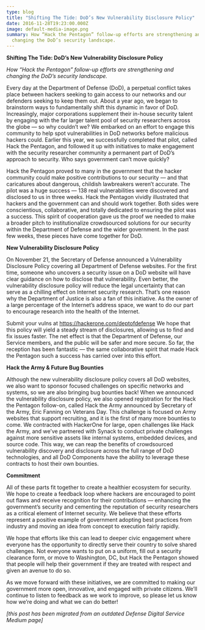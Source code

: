 ```yaml
---
type: blog
title: "Shifting The Tide: DoD’s New Vulnerability Disclosure Policy"
date: 2016-11-28T19:23:00.000Z
image: default-media-image.png
summary: How “Hack the Pentagon” follow-up efforts are strengthening and
  changing the DoD’s security landscape.
---
```

**Shifting The Tide: DoD’s New Vulnerability Disclosure Policy**

*How “Hack the Pentagon” follow-up efforts are strengthening and changing the DoD’s security landscape.*

Every day at the Department of Defense (DoD), a perpetual conflict takes place between hackers seeking to gain access to our networks and our defenders seeking to keep them out. About a year ago, we began to brainstorm ways to fundamentally shift this dynamic in favor of DoD. Increasingly, major corporations supplement their in-house security talent by engaging with the far larger talent pool of security researchers across the globe — so why couldn’t we? We embarked on an effort to engage this community to help spot vulnerabilities in DoD networks before malicious hackers could. Earlier this year, we successfully completed that pilot, called Hack the Pentagon, and followed it up with initiatives to make engagement with the security researcher community a permanent part of DoD’s approach to security. Who says government can’t move quickly?

Hack the Pentagon proved to many in the government that the hacker community could make positive contributions to our security — and that caricatures about dangerous, childish lawbreakers weren’t accurate. The pilot was a huge success — 138 real vulnerabilities were discovered and disclosed to us in three weeks. Hack the Pentagon vividly illustrated that hackers and the government can and should work together. Both sides were conscientious, collaborative, and totally dedicated to ensuring the pilot was a success. This spirit of cooperation gave us the proof we needed to make a broader pitch to institutionalize crowdsourced solutions for our security within the Department of Defense and the wider government. In the past few weeks, these pieces have come together for DoD.

**New Vulnerability Disclosure Policy**

On November 21, the Secretary of Defense announced a Vulnerability Disclosure Policy covering all Department of Defense websites. For the first time, someone who uncovers a security issue on a DoD website will have clear guidance on how to disclose that vulnerability. Even better, the vulnerability disclosure policy will reduce the legal uncertainty that can serve as a chilling effect on Internet security research. That’s one reason why the Department of Justice is also a fan of this initiative. As the owner of a large percentage of the Internet’s address space, we want to do our part to encourage research into the health of the Internet.

Submit your vulns at https://hackerone.com/deptofdefense We hope that this policy will yield a steady stream of disclosures, allowing us to find and fix issues faster. The net effect is that the Department of Defense, our Service members, and the public will be safer and more secure. So far, the reception has been fantastic — the same collaborative spirit that made Hack the Pentagon such a success has carried over into this effort.

**Hack the Army & Future Bug Bounties**

Although the new vulnerability disclosure policy covers all DoD websites, we also want to sponsor focused challenges on specific networks and systems, so we are also bringing bug bounties back! When we announced the vulnerability disclosure policy, we also opened registration for the Hack the Pentagon follow-on, called Hack the Army announced by Secretary of the Army, Eric Fanning on Veterans Day. This challenge is focused on Army websites that support recruiting, and it is the first of many more bounties to come. We contracted with HackerOne for large, open challenges like Hack the Army, and we’ve partnered with Synack to conduct private challenges against more sensitive assets like internal systems, embedded devices, and source code. This way, we can reap the benefits of crowdsourced vulnerability discovery and disclosure across the full range of DoD technologies, and all DoD Components have the ability to leverage these contracts to host their own bounties.

**Commitment**

All of these parts fit together to create a healthier ecosystem for security. We hope to create a feedback loop where hackers are encouraged to point out flaws and receive recognition for their contributions — enhancing the government’s security and cementing the reputation of security researchers as a critical element of Internet security. We believe that these efforts represent a positive example of government adopting best practices from industry and moving an idea from concept to execution fairly rapidly.

We hope that efforts like this can lead to deeper civic engagement where everyone has the opportunity to directly serve their country to solve shared challenges. Not everyone wants to put on a uniform, fill out a security clearance form, or move to Washington, DC, but Hack the Pentagon showed that people will help their government if they are treated with respect and given an avenue to do so.

As we move forward with these initiatives, we are committed to making our government more open, innovative, and engaged with private citizens. We’ll continue to listen to feedback as we work to improve, so please let us know how we’re doing and what we can do better!

*\[this post has been migrated from an outdated Defense Digital Service Medium page]*